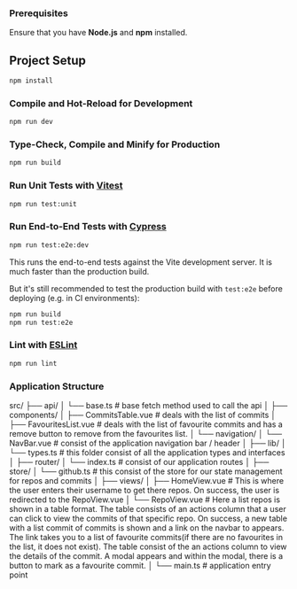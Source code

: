 ### Prerequisites

Ensure that you have **Node.js** and **npm** installed.

## Project Setup

```sh
npm install
```

### Compile and Hot-Reload for Development

```sh
npm run dev
```

### Type-Check, Compile and Minify for Production

```sh
npm run build
```

### Run Unit Tests with [Vitest](https://vitest.dev/)

```sh
npm run test:unit
```

### Run End-to-End Tests with [Cypress](https://www.cypress.io/)

```sh
npm run test:e2e:dev
```

This runs the end-to-end tests against the Vite development server.
It is much faster than the production build.

But it's still recommended to test the production build with `test:e2e` before deploying (e.g. in CI environments):

```sh
npm run build
npm run test:e2e
```

### Lint with [ESLint](https://eslint.org/)

```sh
npm run lint
```

### Application Structure

src/
├── api/
│ └── base.ts # base fetch method used to call the api
│
├── components/
│ ├── CommitsTable.vue # deals with the list of commits
│ ├── FavouritesList.vue # deals with the list of favourite commits and has a remove button to remove from the favourites list.
│ └── navigation/
│ └── NavBar.vue # consist of the application navigation bar / header
│
├── lib/
│ └── types.ts # this folder consist of all the application types and interfaces
│
├── router/
│ └── index.ts # consist of our application routes
│
├── store/
│ └── github.ts # this consist of the store for our state management for repos and commits
│
├── views/
│ ├── HomeView.vue # This is where the user enters their username to get there repos. On success, the user is redirected to the RepoView.vue
│ └── RepoView.vue # Here a list repos is shown in a table format. The table consists of an actions column that a user can click to view the commits of that specific repo. On success, a new table with a list commit of commits is shown and a link on the navbar to appears. The link takes you to a list of favourite commits(if there are no favourites in the list, it does not exist). The table consist of the an actions column to view the details of the commit.
A modal appears and within the modal, there is a button to mark as a favourite commit.
│
└── main.ts # application entry point
